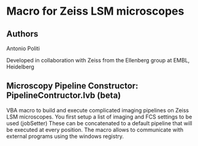 # Macro for Zeiss LSM microscopes
## Authors  
Antonio Politi
 
Developed in collaboration with Zeiss from the Ellenberg group at EMBL, Heidelberg


## Microscopy Pipeline Constructor: PipelineContructor.lvb (beta)
VBA macro to build and execute complicated imaging pipelines on Zeiss LSM microscopes.
You first setup a list of imaging and FCS settings to be used (jobSetter)
These can be concatenated to a default pipeline that will be executed at every position.
The macro allows to communicate with external programs using the windows registry.